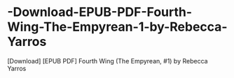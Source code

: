 # -Download-EPUB-PDF-Fourth-Wing-The-Empyrean-1-by-Rebecca-Yarros
[Download] [EPUB PDF] Fourth Wing (The Empyrean, #1) by Rebecca Yarros
